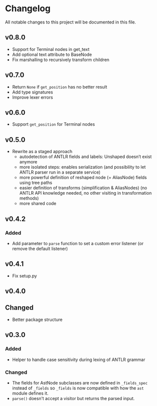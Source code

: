 # Changelog

All notable changes to this project will be documented in this file.


## v0.8.0

- Support for Terminal nodes in get_text
- Add optional text attribute to BaseNode
- Fix marshalling to recursively transform children

## v0.7.0

- Return `None` if `get_position` has no better result
- Add type signatures
- Improve lexer errors

## v0.6.0

- Support `get_position` for Terminal nodes

## v0.5.0

- Rewrite as a staged approach
  - autodetection of ANTLR fields and labels: Unshaped doesn’t exist anymore
  - more isolated steps: enables serialization (and possibility to let ANTLR parser run in a separate service)
  - more powerful definition of reshaped node (= AliasNode) fields using tree paths
  - easier definition of transforms (simplification & AliasNodes) (no ANTLR API knowledge needed, no other visiting in transformation methods)
  - more shared code

## v0.4.2

### Added

- Add parameter to `parse` function to set a custom error listener (or remove the default listener)

## v0.4.1

- Fix setup.py

## v0.4.0

## Changed

- Better package structure

## v0.3.0

### Added

- Helper to handle case sensitivity during lexing of ANTLR grammar

### Changed

- The fields for AstNode subclasses are now defined in `_fields_spec` instead of `_fields` so `_fields` is now compatible with how the `ast` module defines it.
- `parse()` doesn't accept a visitor but returns the parsed input.
